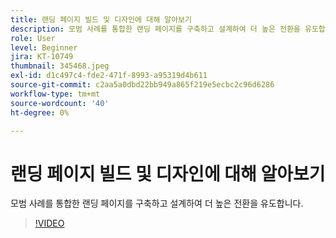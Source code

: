 ```yaml
---
title: 랜딩 페이지 빌드 및 디자인에 대해 알아보기
description: 모범 사례를 통합한 랜딩 페이지를 구축하고 설계하여 더 높은 전환을 유도합니다.
role: User
level: Beginner
jira: KT-10749
thumbnail: 345468.jpeg
exl-id: d1c497c4-fde2-471f-8993-a95319d4b611
source-git-commit: c2aa5a0dbd22bb949a865f219e5ecbc2c96d6286
workflow-type: tm+mt
source-wordcount: '40'
ht-degree: 0%

---
```


# 랜딩 페이지 빌드 및 디자인에 대해 알아보기

모범 사례를 통합한 랜딩 페이지를 구축하고 설계하여 더 높은 전환을 유도합니다.

>[!VIDEO](https://video.tv.adobe.com/v/345468/?quality=12&learn=on)
